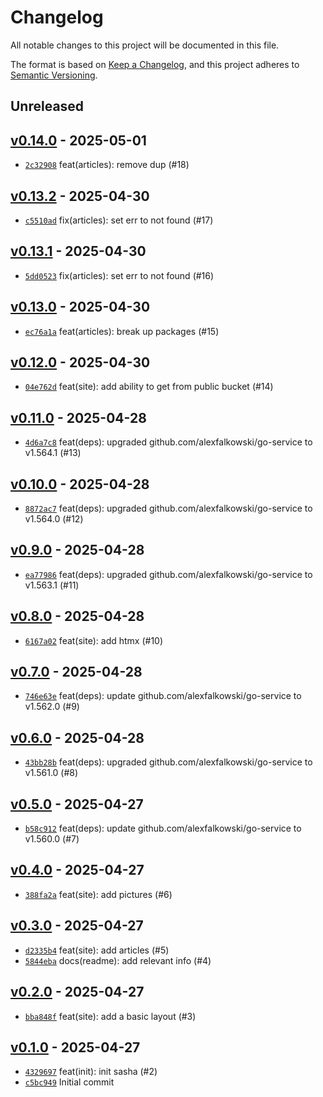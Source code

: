 # Changelog

All notable changes to this project will be documented in this file.

The format is based on [Keep a Changelog](https://keepachangelog.com/en/1.0.0/), and this project adheres to [Semantic Versioning](https://semver.org/spec/v2.0.0.html).

## Unreleased

## [v0.14.0](https://github.com/alexfalkowski/sasha/releases/tag/v0.14.0) - 2025-05-01

- [`2c32908`](https://github.com/alexfalkowski/sasha/commit/2c32908dffe798ff163f9ca7b7bc1339dee7d83d) feat(articles): remove dup (#18)

## [v0.13.2](https://github.com/alexfalkowski/sasha/releases/tag/v0.13.2) - 2025-04-30

- [`c5510ad`](https://github.com/alexfalkowski/sasha/commit/c5510ad2143ca92df834927252eeb854fe78672c) fix(articles): set err to not found (#17)

## [v0.13.1](https://github.com/alexfalkowski/sasha/releases/tag/v0.13.1) - 2025-04-30

- [`5dd0523`](https://github.com/alexfalkowski/sasha/commit/5dd0523625182389d5b984c2c2522d4d40fc7055) fix(articles): set err to not found (#16)

## [v0.13.0](https://github.com/alexfalkowski/sasha/releases/tag/v0.13.0) - 2025-04-30

- [`ec76a1a`](https://github.com/alexfalkowski/sasha/commit/ec76a1abe0b6983aa1c956155a7ff3f17ce026bc) feat(articles): break up packages (#15)

## [v0.12.0](https://github.com/alexfalkowski/sasha/releases/tag/v0.12.0) - 2025-04-30

- [`04e762d`](https://github.com/alexfalkowski/sasha/commit/04e762d82bada5023ead4afa7578ff7cb113779b) feat(site): add ability to get from public bucket (#14)

## [v0.11.0](https://github.com/alexfalkowski/sasha/releases/tag/v0.11.0) - 2025-04-28

- [`4d6a7c8`](https://github.com/alexfalkowski/sasha/commit/4d6a7c837cbcc7c1344e7b35f5e42b36e311e4dc) feat(deps): upgraded github.com/alexfalkowski/go-service to v1.564.1 (#13)

## [v0.10.0](https://github.com/alexfalkowski/sasha/releases/tag/v0.10.0) - 2025-04-28

- [`8872ac7`](https://github.com/alexfalkowski/sasha/commit/8872ac758708c8a0347a72ef338603fca387d957) feat(deps): upgraded github.com/alexfalkowski/go-service to v1.564.0 (#12)

## [v0.9.0](https://github.com/alexfalkowski/sasha/releases/tag/v0.9.0) - 2025-04-28

- [`ea77986`](https://github.com/alexfalkowski/sasha/commit/ea77986a6c48bb750aa69b7f6e01665d18fb0404) feat(deps): upgraded github.com/alexfalkowski/go-service to v1.563.1 (#11)

## [v0.8.0](https://github.com/alexfalkowski/sasha/releases/tag/v0.8.0) - 2025-04-28

- [`6167a02`](https://github.com/alexfalkowski/sasha/commit/6167a029a3ac35e42f23adbf61572293817b1d63) feat(site): add htmx (#10)

## [v0.7.0](https://github.com/alexfalkowski/sasha/releases/tag/v0.7.0) - 2025-04-28

- [`746e63e`](https://github.com/alexfalkowski/sasha/commit/746e63e2033d17eed247f6bf76aced98aafa0395) feat(deps): update github.com/alexfalkowski/go-service to v1.562.0 (#9)

## [v0.6.0](https://github.com/alexfalkowski/sasha/releases/tag/v0.6.0) - 2025-04-28

- [`43bb28b`](https://github.com/alexfalkowski/sasha/commit/43bb28be40fff990642832b3f3899f14e2c4c879) feat(deps): upgraded github.com/alexfalkowski/go-service to v1.561.0 (#8)

## [v0.5.0](https://github.com/alexfalkowski/sasha/releases/tag/v0.5.0) - 2025-04-27

- [`b58c912`](https://github.com/alexfalkowski/sasha/commit/b58c91233271eee09ebf097e1f02a49f9a6e9c13) feat(deps): update github.com/alexfalkowski/go-service to v1.560.0 (#7)

## [v0.4.0](https://github.com/alexfalkowski/sasha/releases/tag/v0.4.0) - 2025-04-27

- [`388fa2a`](https://github.com/alexfalkowski/sasha/commit/388fa2a64900af36aacae018fc7250e555f04c7b) feat(site): add pictures (#6)

## [v0.3.0](https://github.com/alexfalkowski/sasha/releases/tag/v0.3.0) - 2025-04-27

- [`d2335b4`](https://github.com/alexfalkowski/sasha/commit/d2335b42daae0039bf172bb3afc71e7f94fee131) feat(site): add articles (#5)
- [`5844eba`](https://github.com/alexfalkowski/sasha/commit/5844eba9b109502cb0f00ba6d542690b850577e6) docs(readme): add relevant info (#4)

## [v0.2.0](https://github.com/alexfalkowski/sasha/releases/tag/v0.2.0) - 2025-04-27

- [`bba848f`](https://github.com/alexfalkowski/sasha/commit/bba848ffa83f94b647146559f34bb83a250acf23) feat(site): add a basic layout (#3)

## [v0.1.0](https://github.com/alexfalkowski/sasha/releases/tag/v0.1.0) - 2025-04-27

- [`4329697`](https://github.com/alexfalkowski/sasha/commit/4329697ccf11d3a74be8051ebb30099ca70dc5e5) feat(init): init sasha (#2)
- [`c5bc949`](https://github.com/alexfalkowski/sasha/commit/c5bc94947d83296400a8b2e1e5e29ea41c78ac43) Initial commit

